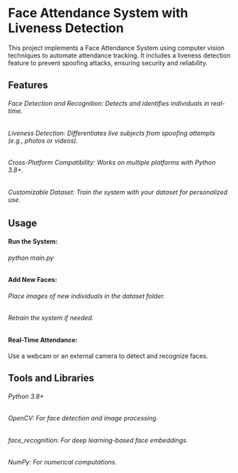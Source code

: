 # Face Attendance System with Liveness Detection

This project implements a Face Attendance System using computer vision techniques to automate attendance tracking. It includes a liveness detection feature to prevent spoofing attacks, ensuring security and reliability.

## Features
###### Face Detection and Recognition: Detects and identifies individuals in real-time.
###### Liveness Detection: Differentiates live subjects from spoofing attempts (e.g., photos or videos).
###### Cross-Platform Compatibility: Works on multiple platforms with Python 3.8+.
###### Customizable Dataset: Train the system with your dataset for personalized use.

## Usage
#### Run the System:
###### python main.py

#### Add New Faces:
###### Place images of new individuals in the dataset folder.
###### Retrain the system if needed.

#### Real-Time Attendance:
Use a webcam or an external camera to detect and recognize faces.

## Tools and Libraries
###### Python 3.8+
###### OpenCV: For face detection and image processing.
###### face_recognition: For deep learning-based face embeddings.
###### NumPy: For numerical computations.
